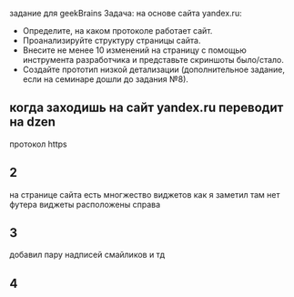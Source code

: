 задание для geekBrains
Задача: на основе сайта yandex.ru:
- Определите, на каком протоколе работает сайт.
- Проанализируйте структуру страницы сайта.
- Внесите не менее 10 изменений на страницу с помощью инструмента разработчика и представьте скриншоты было/стало.
- Создайте прототип низкой детализации (дополнительное задание, если на семинаре дошли до задания №8).
## когда заходишь на сайт yandex.ru переводит на dzen
протокол https
## 2
на странице сайта есть многжество виджетов
как я заметил там нет футера
виджеты расположены справа 
## 3
добавил пару надписей смайликов и тд
## 4